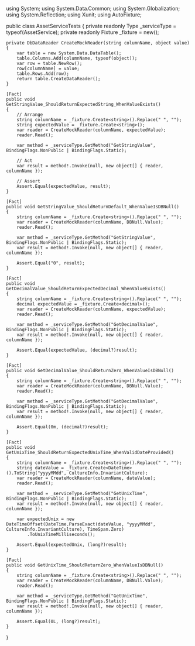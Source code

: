 using System;
using System.Data.Common;
using System.Globalization;
using System.Reflection;
using Xunit;
using AutoFixture;

public class AssetServiceTests
{
    private readonly Type _serviceType = typeof(AssetService);
    private readonly Fixture _fixture = new();

    private DbDataReader CreateMockReader(string columnName, object value)
    {
        var table = new System.Data.DataTable();
        table.Columns.Add(columnName, typeof(object));
        var row = table.NewRow();
        row[columnName] = value;
        table.Rows.Add(row);
        return table.CreateDataReader();
    }

    [Fact]
    public void GetStringValue_ShouldReturnExpectedString_WhenValueExists()
    {
        // Arrange
        string columnName = _fixture.Create<string>().Replace(" ", "");
        string expectedValue = _fixture.Create<string>();
        var reader = CreateMockReader(columnName, expectedValue);
        reader.Read();

        var method = _serviceType.GetMethod("GetStringValue", BindingFlags.NonPublic | BindingFlags.Static);

        // Act
        var result = method!.Invoke(null, new object[] { reader, columnName });

        // Assert
        Assert.Equal(expectedValue, result);
    }

    [Fact]
    public void GetStringValue_ShouldReturnDefault_WhenValueIsDBNull()
    {
        string columnName = _fixture.Create<string>().Replace(" ", "");
        var reader = CreateMockReader(columnName, DBNull.Value);
        reader.Read();

        var method = _serviceType.GetMethod("GetStringValue", BindingFlags.NonPublic | BindingFlags.Static);
        var result = method!.Invoke(null, new object[] { reader, columnName });

        Assert.Equal("0", result);
    }

    [Fact]
    public void GetDecimalValue_ShouldReturnExpectedDecimal_WhenValueExists()
    {
        string columnName = _fixture.Create<string>().Replace(" ", "");
        decimal expectedValue = _fixture.Create<decimal>();
        var reader = CreateMockReader(columnName, expectedValue);
        reader.Read();

        var method = _serviceType.GetMethod("GetDecimalValue", BindingFlags.NonPublic | BindingFlags.Static);
        var result = method!.Invoke(null, new object[] { reader, columnName });

        Assert.Equal(expectedValue, (decimal?)result);
    }

    [Fact]
    public void GetDecimalValue_ShouldReturnZero_WhenValueIsDBNull()
    {
        string columnName = _fixture.Create<string>().Replace(" ", "");
        var reader = CreateMockReader(columnName, DBNull.Value);
        reader.Read();

        var method = _serviceType.GetMethod("GetDecimalValue", BindingFlags.NonPublic | BindingFlags.Static);
        var result = method!.Invoke(null, new object[] { reader, columnName });

        Assert.Equal(0m, (decimal?)result);
    }

    [Fact]
    public void GetUnixTime_ShouldReturnExpectedUnixTime_WhenValidDateProvided()
    {
        string columnName = _fixture.Create<string>().Replace(" ", "");
        string dateValue = _fixture.Create<DateTime>().ToString("yyyyMMdd", CultureInfo.InvariantCulture);
        var reader = CreateMockReader(columnName, dateValue);
        reader.Read();

        var method = _serviceType.GetMethod("GetUnixTime", BindingFlags.NonPublic | BindingFlags.Static);
        var result = method!.Invoke(null, new object[] { reader, columnName });

        var expectedUnix = new DateTimeOffset(DateTime.ParseExact(dateValue, "yyyyMMdd", CultureInfo.InvariantCulture), TimeSpan.Zero)
            .ToUnixTimeMilliseconds();

        Assert.Equal(expectedUnix, (long?)result);
    }

    [Fact]
    public void GetUnixTime_ShouldReturnZero_WhenValueIsDBNull()
    {
        string columnName = _fixture.Create<string>().Replace(" ", "");
        var reader = CreateMockReader(columnName, DBNull.Value);
        reader.Read();

        var method = _serviceType.GetMethod("GetUnixTime", BindingFlags.NonPublic | BindingFlags.Static);
        var result = method!.Invoke(null, new object[] { reader, columnName });

        Assert.Equal(0L, (long?)result);
    }
}
